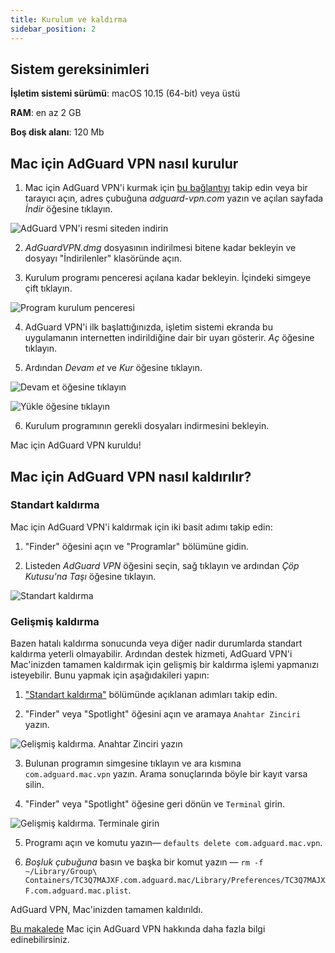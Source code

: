 ```yaml
---
title: Kurulum ve kaldırma
sidebar_position: 2
---
```


## Sistem gereksinimleri

**İşletim sistemi sürümü**: macOS 10.15 (64-bit) veya üstü

**RAM**: en az 2 GB

**Boş disk alanı**: 120 Mb


## Mac için AdGuard VPN nasıl kurulur

1. Mac için AdGuard VPN'i kurmak için [bu bağlantıyı](https://agrd.io/mac_vpn) takip edin veya bir tarayıcı açın, adres çubuğuna *adguard-vpn.com* yazın ve açılan sayfada *İndir* öğesine tıklayın.

![AdGuard VPN'i resmi siteden indirin](https://cdn.adguardvpn.com/public/Adguard/kb/vpn-install/mac-install-en.png)

2. *AdGuardVPN.dmg* dosyasının indirilmesi bitene kadar bekleyin ve dosyayı "İndirilenler" klasöründe açın.

3. Kurulum programı penceresi açılana kadar bekleyin. İçindeki simgeye çift tıklayın.

![Program kurulum penceresi](https://cdn.adguardvpn.com/public/Adguard/kb/vpn-install/mac-install-ru-1.png)

4. AdGuard VPN'i ilk başlattığınızda, işletim sistemi ekranda bu uygulamanın internetten indirildiğine dair bir uyarı gösterir. *Aç* öğesine tıklayın.

5. Ardından *Devam et* ve *Kur* öğesine tıklayın.

![Devam et öğesine tıklayın](https://cdn.adguardvpn.com/public/Adguard/kb/vpn-install/mac-install-2-en.png)

![Yükle öğesine tıklayın](https://cdn.adguardvpn.com/public/Adguard/kb/vpn-install/mac-install-3-en.png)

6. Kurulum programının gerekli dosyaları indirmesini bekleyin.

Mac için AdGuard VPN kuruldu!


## Mac için AdGuard VPN nasıl kaldırılır?

### Standart kaldırma

Mac için AdGuard VPN'i kaldırmak için iki basit adımı takip edin:

1. "Finder" öğesini açın ve "Programlar" bölümüne gidin.

2. Listeden *AdGuard VPN* öğesini seçin, sağ tıklayın ve ardından *Çöp Kutusu'na Taşı* öğesine tıklayın.

![Standart kaldırma](https://cdn.adguardvpn.com/public/Adguard/kb/vpn-install/mac-uninstall-1-en.png)


### Gelişmiş kaldırma

Bazen hatalı kaldırma sonucunda veya diğer nadir durumlarda standart kaldırma yeterli olmayabilir. Ardından destek hizmeti, AdGuard VPN'i Mac'inizden tamamen kaldırmak için gelişmiş bir kaldırma işlemi yapmanızı isteyebilir. Bunu yapmak için aşağıdakileri yapın:

1. ["Standart kaldırma"](#how-to-uninstall-adguard-vpn-for-mac) bölümünde açıklanan adımları takip edin.

2. "Finder" veya "Spotlight" öğesini açın ve aramaya `Anahtar Zinciri` yazın.

![Gelişmiş kaldırma. Anahtar Zinciri yazın](https://cdn.adguardvpn.com/public/Adguard/kb/vpn-install/mac-key-chain-en.png)

3. Bulunan programın simgesine tıklayın ve ara kısmına `com.adguard.mac.vpn` yazın. Arama sonuçlarında böyle bir kayıt varsa silin.

4. "Finder" veya "Spotlight" öğesine geri dönün ve `Terminal` girin.

![Gelişmiş kaldırma. Terminale girin](https://cdn.adguardvpn.com/public/Adguard/kb/vpn-install/mac-terminal-en.png)

5. Programı açın ve komutu yazın— `defaults delete com.adguard.mac.vpn`.

6. *Boşluk çubuğuna* basın ve başka bir komut yazın — `rm -f ~/Library/Group\ Containers/TC3Q7MAJXF.com.adguard.mac/Library/Preferences/TC3Q7MAJXF.com.adguard.mac.plist`.

AdGuard VPN, Mac'inizden tamamen kaldırıldı.

[Bu makalede](/adguard-vpn-for-mac/overview.md) Mac için AdGuard VPN hakkında daha fazla bilgi edinebilirsiniz.
